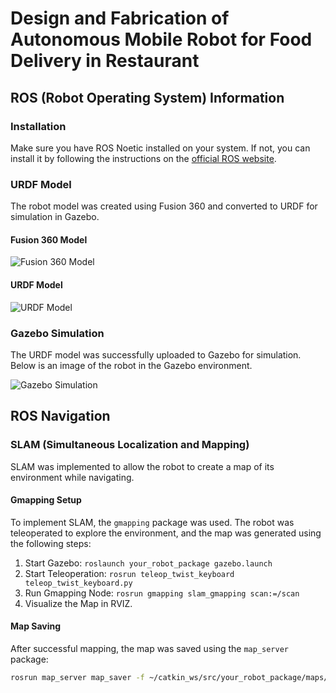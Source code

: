# Design and Fabrication of Autonomous Mobile Robot for Food Delivery in Restaurant

## ROS (Robot Operating System) Information

### Installation

Make sure you have ROS Noetic installed on your system. If not, you can install it by following the instructions on the [official ROS website](http://wiki.ros.org/noetic/Installation).

### URDF Model

The robot model was created using Fusion 360 and converted to URDF for simulation in Gazebo.

#### Fusion 360 Model

![Fusion 360 Model](path/to/fusion360_model_image.jpg)

#### URDF Model

![URDF Model](path/to/urdf_model_image.jpg)

### Gazebo Simulation

The URDF model was successfully uploaded to Gazebo for simulation. Below is an image of the robot in the Gazebo environment.

![Gazebo Simulation](path/to/gazebo_simulation_image.jpg)

## ROS Navigation

### SLAM (Simultaneous Localization and Mapping)

SLAM was implemented to allow the robot to create a map of its environment while navigating.

#### Gmapping Setup

To implement SLAM, the `gmapping` package was used. The robot was teleoperated to explore the environment, and the map was generated using the following steps:

1. Start Gazebo: `roslaunch your_robot_package gazebo.launch`
2. Start Teleoperation: `rosrun teleop_twist_keyboard teleop_twist_keyboard.py`
3. Run Gmapping Node: `rosrun gmapping slam_gmapping scan:=/scan`
4. Visualize the Map in RVIZ.

#### Map Saving

After successful mapping, the map was saved using the `map_server` package:

```bash
rosrun map_server map_saver -f ~/catkin_ws/src/your_robot_package/maps/map_name
